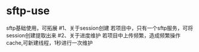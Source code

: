 # sftp-use
sftp基础使用，可拓展
#1、关于session创建
若项目中，只有一个sftp服务，可将session创建提取出来
#2、关于进度维护
若项目中上传频繁，造成频繁操作cache,可新建线程，1秒进行一次维护
